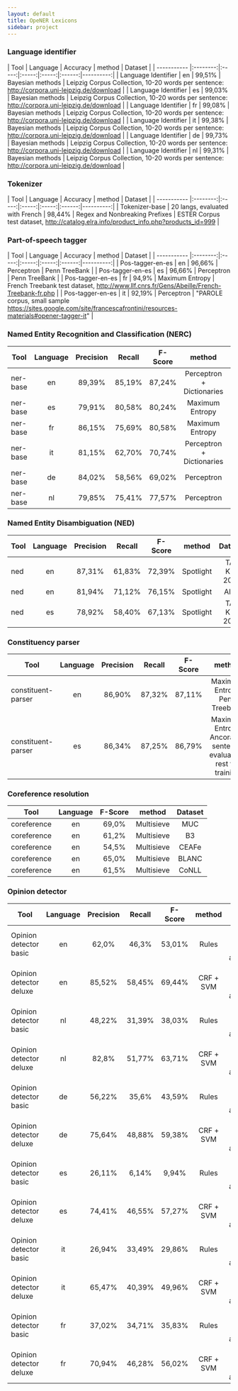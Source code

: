 ```yaml
---
layout: default
title: OpeNER Lexicons
sidebar: project
---
```



### Language identifier

| Tool        | Language | Accuracy    | method | Dataset   |
| ----------- |:--------:|:-----:|:-----:|:-----:|:------:|----------:|
| Language Identifier         | en  |  99,51%   | Bayesian methods | Leipzig Corpus Collection, 10-20 words per sentence: http://corpora.uni-leipzig.de/download |
| Language Identifier         | es  |  99,03%   | Bayesian methods | Leipzig Corpus Collection, 10-20 words per sentence: http://corpora.uni-leipzig.de/download |
| Language Identifier         | fr  |  99,08%   | Bayesian methods | Leipzig Corpus Collection, 10-20 words per sentence: http://corpora.uni-leipzig.de/download |
| Language Identifier         | it  |  99,38%   | Bayesian methods | Leipzig Corpus Collection, 10-20 words per sentence: http://corpora.uni-leipzig.de/download |
| Language Identifier         | de  |  99,73%   | Bayesian methods | Leipzig Corpus Collection, 10-20 words per sentence: http://corpora.uni-leipzig.de/download |
| Language Identifier         | nl  |  99,31%   | Bayesian methods | Leipzig Corpus Collection, 10-20 words per sentence: http://corpora.uni-leipzig.de/download |


### Tokenizer

| Tool        | Language | Accuracy    | method | Dataset   |
| ----------- |:--------:|:-----:|:-----:|:-----:|:------:|----------:|
| Tokenizer-base | 20 langs, evaluated with French | 98,44% | Regex and Nonbreaking Prefixes | ESTER Corpus test dataset, http://catalog.elra.info/product_info.php?products_id=999 |

### Part-of-speech tagger

| Tool        | Language | Accuracy    | method | Dataset   |
| ----------- |:--------:|:-----:|:-----:|:-----:|:------:|----------:|
| Pos-tagger-en-es | en | 96,66% | Perceptron | Penn TreeBank |
| Pos-tagger-en-es | es | 96,66% | Perceptron | Penn TreeBank |
| Pos-tagger-en-es | fr | 94,9% | Maximum Entropy | French Treebank test dataset, http://www.llf.cnrs.fr/Gens/Abeille/French-Treebank-fr.php |
| Pos-tagger-en-es | it | 92,19% | Perceptron | "PAROLE corpus, small sample https://sites.google.com/site/francescafrontini/resources-materials#opener-tagger-it" |

### Named Entity Recognition and Classification (NERC)

| Tool        | Language | Precision | Recall | F-Score   | method | Dataset   |
| ----------- |:--------:|:-----:|:-----:|:-----:|:-----:|:-----:|
| ner-base | en | 89,39% |	85,19% |	87,24% | Perceptron + Dictionaries | CoNLL 2003 |
| ner-base | es | 79,91% |	80,58% |	80,24% | Maximum Entropy | CoNLL 2002 |
| ner-base | fr | 86,15% |	75,69% |	80,58% | Maximum Entropy | ESTER corpus |
| ner-base | it | 81,15% |	62,70% |	70,74% | Perceptron + Dictionaries | Evalita 2007 |
| ner-base | de | 84,02% |	58,56% |	69,02% |	Perceptron |	CoNLL 2003 |
| ner-base | nl | 79,85% |	75,41% |	77,57% |	Perceptron |	CoNLL 2002 |

### Named Entity Disambiguation (NED)

| Tool        | Language | Precision | Recall | F-Score   | method | Dataset   |
| ----------- |:--------:|:-----:|:-----:|:-----:|:-----:|:-----:|
| ned | en | 87,31% | 61,83% |	72,39% |	Spotlight |	TAC KBP 2011 |
| ned | en | 81,94% | 71,12% |	76,15% |	Spotlight |	AIDA |
| ned | es | 78,92% | 58,40% |	67,13% |	Spotlight |	TAC KBP 2012 |

### Constituency parser

| Tool        | Language | Precision | Recall | F-Score   | method | Dataset   |
| ----------- |:--------:|:-----:|:-----:|:-----:|:-----:|:-----:|
| constituent-parser | en | 86,90% |	87,32% |	87,11% |	Maximum Entropy	Penn Treebank |
| constituent-parser | es | 86,34% |	87,25% |	86,79% |	Maximum Entropy	Ancora 3K sentence evaluation, rest for training |

### Coreference resolution

| Tool        | Language | F-Score   | method | Dataset   |
| ----------- |:--------:|:-----:|:-----:|:-----:|
| coreference | en | 69,0% | Multisieve | MUC |
| coreference | en | 61,2% | Multisieve | B3 |
| coreference | en | 54,5% | Multisieve | CEAFe |
| coreference | en | 65,0% | Multisieve | BLANC |
| coreference | en | 61,5% | Multisieve | CoNLL |

### Opinion detector

| Tool        | Language | Precision | Recall | F-Score   | method | Dataset   |
| ----------- |:--------:|:-----:|:-----:|:-----:|:-----:|:-----:|
|Opinion detector basic |	en | 62,0% |	46,3% | 53,01% |	Rules	| OpeNER manual hotel annotations |
|Opinion detector deluxe |	en |	85,52% |	58,45% |	69,44% |	CRF + SVM |	OpeNER manual hotel annotations |
|Opinion detector basic |	nl |	48,22% |	31,39% |	38,03% |	Rules |	OpeNER manual hotel annotations |
|Opinion detector deluxe |	nl |	82,8% |	51,77% |	63,71% |	CRF + SVM |	OpeNER manual hotel annotations |
|Opinion detector basic |	de |	56,22% |	35,6% |	43,59% |	Rules |	OpeNER manual hotel annotations |
|Opinion detector deluxe |	de |	75,64% |	48,88% |	59,38% |	CRF + SVM |	OpeNER manual hotel annotations |
|Opinion detector basic |	es |	26,11% |	6,14% |	9,94% |	Rules |	OpeNER manual hotel annotations |
|Opinion detector deluxe |	es |	74,41% |	46,55% |	57,27% |	CRF + SVM |	OpeNER manual hotel annotations |
|Opinion detector basic |	it	|	26,94% |	33,49% |	29,86% |	Rules |	OpeNER manual hotel annotations |
|Opinion detector deluxe |	it |	65,47% |	40,39% |	49,96% |	CRF + SVM |	OpeNER manual hotel annotations |
|Opinion detector basic |	fr |	37,02% |	34,71% |	35,83% |	Rules	| OpeNER manual hotel annotations |
|Opinion detector deluxe |	fr	|	70,94% |	46,28% |	56,02% |	CRF + SVM |	OpeNER manual hotel annotations |







